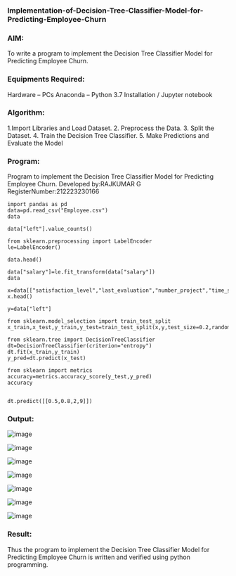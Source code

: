### Implementation-of-Decision-Tree-Classifier-Model-for-Predicting-Employee-Churn
### AIM:
To write a program to implement the Decision Tree Classifier Model for Predicting Employee Churn.

### Equipments Required:
Hardware – PCs
Anaconda – Python 3.7 Installation / Jupyter notebook

### Algorithm:
1.Import Libraries and Load Dataset. 
2. Preprocess the Data. 
3. Split the Dataset.
4. Train the Decision Tree Classifier.
5. Make Predictions and Evaluate the Model

### Program:

Program to implement the Decision Tree Classifier Model for Predicting Employee Churn. 
Developed by:RAJKUMAR G
RegisterNumber:212223230166
```
import pandas as pd
data=pd.read_csv("Employee.csv")
data
```
```
data["left"].value_counts()
```
```
from sklearn.preprocessing import LabelEncoder
le=LabelEncoder()
```
```
data.head()
```
```
data["salary"]=le.fit_transform(data["salary"])
data
```
```
x=data[["satisfaction_level","last_evaluation","number_project","time_spend_company"]]
x.head()
```
```
y=data["left"]
```
```
from sklearn.model_selection import train_test_split
x_train,x_test,y_train,y_test=train_test_split(x,y,test_size=0.2,random_state=100)
```
```
from sklearn.tree import DecisionTreeClassifier
dt=DecisionTreeClassifier(criterion="entropy")
dt.fit(x_train,y_train)
y_pred=dt.predict(x_test)
```
```
from sklearn import metrics
accuracy=metrics.accuracy_score(y_test,y_pred)
accuracy
```
```

dt.predict([[0.5,0.8,2,9]])
```
### Output:

![image](https://github.com/user-attachments/assets/33ff7d77-af5a-4bc3-8ff7-bffd7cbfb240)


![image](https://github.com/user-attachments/assets/312ed089-fb6c-4752-b2de-9b53f1527984)

![image](https://github.com/user-attachments/assets/566269d9-4c38-4c1e-b1a6-ba026761cf1c)

![image](https://github.com/user-attachments/assets/723437db-3143-4953-b468-bef5169e7c14)


![image](https://github.com/user-attachments/assets/3f3e072f-e01c-4977-a4e2-70c2efc44d45)


![image](https://github.com/user-attachments/assets/e3c37bf6-1ab3-441a-8774-9e3a04faba92)


![image](https://github.com/user-attachments/assets/175b711f-bd08-4fb0-949b-ffdea92e66f2)

 



### Result:
Thus the program to implement the Decision Tree Classifier Model for Predicting Employee Churn is written and verified using python programming.


